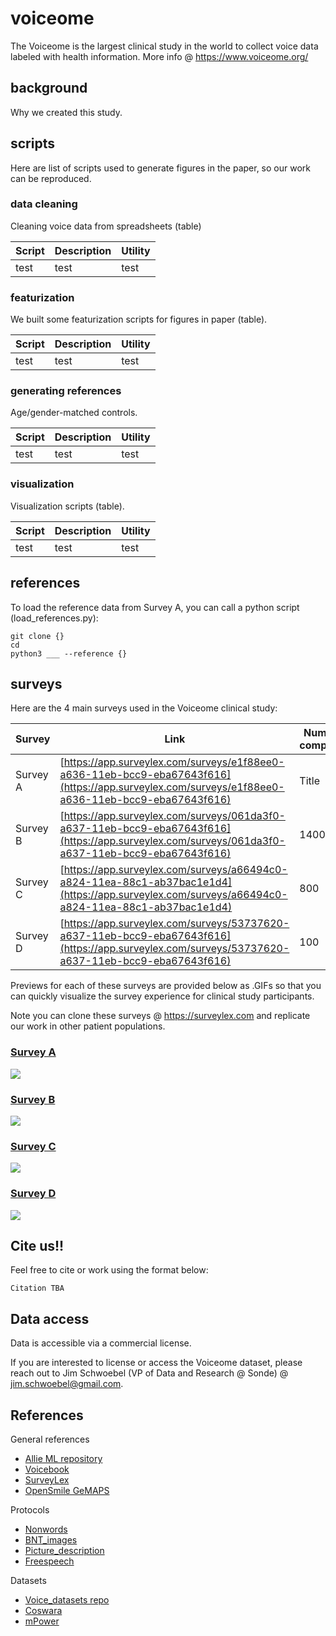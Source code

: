# voiceome
The Voiceome is the largest clinical study in the world to collect voice data labeled with health information. More info @ https://www.voiceome.org/

## background
Why we created this study. 

## scripts
Here are list of scripts used to generate figures in the paper, so our work can be reproduced.
### data cleaning
Cleaning voice data from spreadsheets (table)

| Script     |    Description   |   Utility |
| ----------- | ----------- | ----------- |
| test | test | test |

### featurization
We built some featurization scripts for figures in paper (table).

| Script     |    Description   |   Utility |
| ----------- | ----------- | ----------- |
| test | test | test |


### generating references 
Age/gender-matched controls.

| Script     |    Description   |   Utility |
| ----------- | ----------- | ----------- |
| test | test | test |


### visualization
Visualization scripts (table).

| Script     |    Description   |   Utility |
| ----------- | ----------- | ----------- |
| test | test | test |

## references 
To load the reference data from Survey A, you can call a python script (load_references.py):

```
git clone {}
cd 
python3 ___ --reference {}
```

## surveys 
Here are the 4 main surveys used in the Voiceome clinical study:

| Survey     |    Link    |   Number of completions |
| ----------- | ----------- | ----------- |
| Survey A      | [https://app.surveylex.com/surveys/e1f88ee0-a636-11eb-bcc9-eba67643f616](https://app.surveylex.com/surveys/e1f88ee0-a636-11eb-bcc9-eba67643f616)      | Title       |
| Survey B  | [https://app.surveylex.com/surveys/061da3f0-a637-11eb-bcc9-eba67643f616](https://app.surveylex.com/surveys/061da3f0-a637-11eb-bcc9-eba67643f616) | 1400 |
| Survey C | [https://app.surveylex.com/surveys/a66494c0-a824-11ea-88c1-ab37bac1e1d4](https://app.surveylex.com/surveys/a66494c0-a824-11ea-88c1-ab37bac1e1d4) | 800 |
| Survey D | [https://app.surveylex.com/surveys/53737620-a637-11eb-bcc9-eba67643f616](https://app.surveylex.com/surveys/53737620-a637-11eb-bcc9-eba67643f616) | 100 |

Previews for each of these surveys are provided below as .GIFs so that you can quickly visualize the survey experience for clinical study participants.

Note you can clone these surveys @ https://surveylex.com and replicate our work in other patient populations.

### [Survey A](https://app.surveylex.com/surveys/e1f88ee0-a636-11eb-bcc9-eba67643f616)
![](https://github.com/jim-schwoebel/voiceome/blob/main/assets/images/A/A.gif)

### [Survey B](https://app.surveylex.com/surveys/061da3f0-a637-11eb-bcc9-eba67643f616)
![](https://github.com/jim-schwoebel/voiceome/blob/main/assets/images/B/B.gif)

### [Survey C](https://app.surveylex.com/surveys/a66494c0-a824-11ea-88c1-ab37bac1e1d4)
![](https://github.com/jim-schwoebel/voiceome/blob/main/assets/images/C/C.gif)

### [Survey D](https://app.surveylex.com/surveys/53737620-a637-11eb-bcc9-eba67643f616)
![](https://github.com/jim-schwoebel/voiceome/blob/main/assets/images/D/D.gif)

## Cite us!!
Feel free to cite or work using the format below:
```
Citation TBA
```

## Data access

Data is accessible via a commercial license. 

If you are interested to license or access the Voiceome dataset, please reach out to Jim Schwoebel (VP of Data and Research @ Sonde) @ jim.schwoebel@gmail.com.

## References
General references 
- [Allie ML repository](https://github.com/jim-schwoebel/allie)
- [Voicebook](https://github.com/jim-schwoebel/voicebook)
- [SurveyLex](https://surveylex.com)
- [OpenSmile GeMAPS](https://sail.usc.edu/publications/files/eyben-preprinttaffc-2015.pdf)

Protocols
- [Nonwords]()
- [BNT_images]()
- [Picture_description]()
- [Freespeech]()

Datasets
- [Voice_datasets repo](https://github.com/jim-schwoebel/voice_datasets)
- [Coswara]()
- [mPower]()
